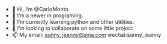 - 👋 Hi, I’m @CarloMonto
- 👀 I’m a newer in programing.
- 🌱 I’m currently learning python and other utilities.
- 💞️ I’m looking to collaborate on some little project.
- 📫 My email: sunny_jeanny@sina.com  wechat:sunny_jeanny

<!---
CarloMonto/CarloMonto is a ✨ special ✨ repository because its `README.md` (this file) appears on your GitHub profile.
You can click the Preview link to take a look at your changes.
--->
